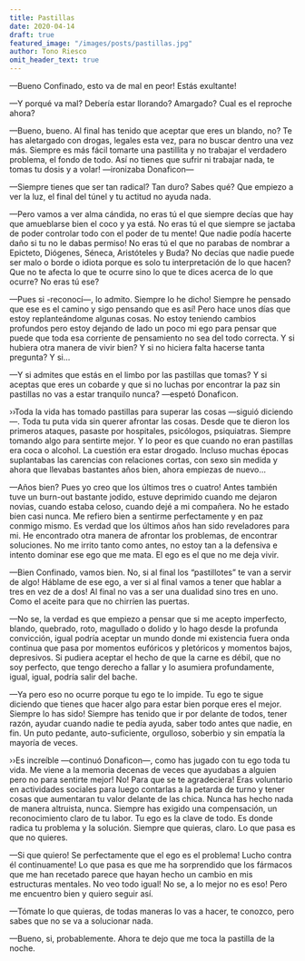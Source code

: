 ```yaml
---
title: Pastillas
date: 2020-04-14
draft: true
featured_image: "/images/posts/pastillas.jpg"
author: Tono Riesco
omit_header_text: true
---
```


—Bueno Confinado, esto va de mal en peor! Estás exultante!

—Y porqué va mal? Debería estar llorando? Amargado? Cual es el reproche ahora?

—Bueno, bueno. Al final has tenido que aceptar que eres un blando, no? Te has aletargado con drogas, legales esta vez, para no buscar dentro una vez más. Siempre es más fácil tomarte una pastillita y no trabajar el verdadero problema, el fondo de todo. Así no tienes que sufrir ni trabajar nada, te tomas tu dosis y a volar! —ironizaba Donaficon—

—Siempre tienes que ser tan radical? Tan duro? Sabes qué? Que empiezo a ver la luz, el final del túnel y tu actitud no ayuda nada.

—Pero vamos a ver alma cándida, no eras tú el que siempre decías que hay que amueblarse bien el coco y ya está. No eras tú el que siempre se jactaba de poder controlar todo con el poder de tu mente! Que nadie podía hacerte daño si tu no le dabas permiso! No eras tú el que no parabas de nombrar a Epicteto, Diógenes, Séneca, Aristóteles y Buda? No decías que nadie puede ser malo o borde o idiota porque es solo tu interpretación de lo que hacen? Que no te afecta lo que te ocurre sino lo que te dices acerca de lo que ocurre? No eras tú ese?

—Pues si -reconocí—, lo admito. Siempre lo he dicho! Siempre he pensado que ese es el camino y sigo pensando que es así! Pero hace unos días que estoy replanteándome algunas cosas. No estoy teniendo cambios profundos pero estoy dejando de lado un poco mi ego para pensar que puede que toda esa corriente de pensamiento no sea del todo correcta. Y si hubiera otra manera de vivir bien? Y si no hiciera falta hacerse tanta pregunta? Y si…

—Y si admites que estás en el limbo por las pastillas que tomas? Y si aceptas que eres un cobarde y que si no luchas por encontrar la paz sin pastillas no vas a estar tranquilo nunca? —espetó Donaficon.

››Toda la vida has tomado pastillas para superar las cosas —siguió diciendo—. Toda tu puta vida sin querer afrontar las cosas. Desde que te dieron los primeros ataques, pasaste por hospitales, psicólogos, psiquiatras. Siempre tomando algo para sentirte mejor. Y lo peor es que cuando no eran pastillas era coca o alcohol. La cuestión era estar drogado. Incluso muchas épocas suplantabas las carencias con relaciones cortas, con sexo sin medida y ahora que llevabas bastantes años bien, ahora empiezas de nuevo…

—Años bien? Pues yo creo que los últimos tres o cuatro! Antes también tuve un burn-out bastante jodido, estuve deprimido cuando me dejaron novias, cuando estaba celoso, cuando dejé a mi compañera. No he estado bien casi nunca. Me refiero bien a sentirme perfectamente y en paz conmigo mismo. Es verdad que los últimos años han sido reveladores para mi. He encontrado otra manera de afrontar los problemas, de encontrar soluciones. No me irrito tanto como antes, no estoy tan a la defensiva e intento dominar ese ego que me mata. El ego es el que no me deja vivir.

—Bien Confinado, vamos bien. No, si al final los “pastillotes” te van a servir de algo! Háblame de ese ego, a ver si al final vamos a tener que hablar a tres en vez de a dos! Al final no vas a ser una dualidad sino tres en uno. Como el aceite para que no chirríen las puertas.

—No se, la verdad es que empiezo a pensar que si me acepto imperfecto, blando, quebrado, roto, magullado o dolido y lo hago desde la profunda convicción, igual podría aceptar un mundo donde mi existencia fuera onda continua que pasa por momentos eufóricos y pletóricos y momentos bajos, depresivos. Si pudiera aceptar el hecho de que la carne es débil, que no soy perfecto, que tengo derecho a fallar y lo asumiera profundamente, igual, igual, podría salir del bache.

—Ya pero eso no ocurre porque tu ego te lo impide. Tu ego te sigue diciendo que tienes que hacer algo para estar bien porque eres el mejor. Siempre lo has sido! Siempre has tenido que ir por delante de todos, tener razón, ayudar cuando nadie te pedía ayuda, saber todo antes que nadie, en fin. Un puto pedante, auto-suficiente, orgulloso, soberbio y sin empatía la mayoría de veces.

››Es increíble —continuó Donaficon—, como has jugado con tu ego toda tu vida. Me viene a la memoria decenas de veces que ayudabas a alguien pero no para sentirte mejor! No! Para que se te agradeciera! Eras voluntario en actividades sociales para luego contarlas a la petarda de turno y tener cosas que aumentaran tu valor delante de las chica. Nunca has hecho nada de manera altruista, nunca. Siempre has exigido una compensación, un reconocimiento claro de tu labor. Tu ego es la clave de todo. Es donde radica tu problema y la solución. Siempre que quieras, claro. Lo que pasa es que no quieres.

—Si que quiero! Se perfectamente que el ego es el problema! Lucho contra él continuamente! Lo que pasa es que me ha sorprendido que los fármacos que me han recetado parece que hayan hecho un cambio en mis estructuras mentales. No veo todo igual! No se, a lo mejor no es eso! Pero me encuentro bien y quiero seguir así.

—Tómate lo que quieras, de todas maneras lo vas a hacer, te conozco, pero sabes que no se va a solucionar nada.

—Bueno, si, probablemente. Ahora te dejo que me toca la pastilla de la noche.
